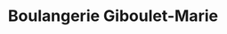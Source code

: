---
title: "Boulangerie Giboulet-Marie"
url: /genas/boulangerie-giboulet-marie/
shop: boulangerie
---